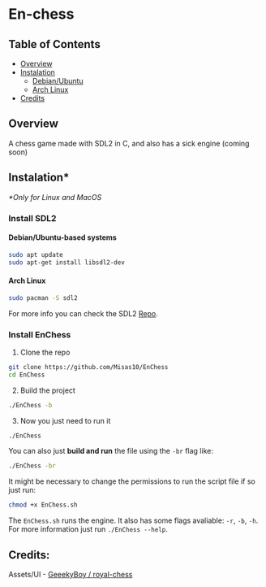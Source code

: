 # En-chess

## Table of Contents
* [Overview](#Overview)
* [Instalation](#Instalation)
  * [Debian/Ubuntu](#Debian/Ubuntu-based-systems)
  * [Arch Linux](#Arch-linux)
* [Credits](#Credits)

## Overview
A chess game made with SDL2 in C, and also has a sick engine (coming soon)

## Instalation*
_*Only for Linux and MacOS_

### Install SDL2

#### Debian/Ubuntu-based systems
```bash
sudo apt update
sudo apt-get install libsdl2-dev
```
#### Arch Linux

```bash
sudo pacman -S sdl2
```
For more info you can check the SDL2 [Repo](https://github.com/libsdl-org/SDL).

### Install EnChess 
1. Clone the repo
```bash
git clone https://github.com/Misas10/EnChess
cd EnChess
```

2. Build the project
```bash
./EnChess -b
```

3. Now you just need to run it
```bash
./EnChess
```

You can also just **build and run** the file using the `-br` flag like:
```bash
./EnChess -br
```

It might be necessary to change the permissions to run the script file
if so just run:
```bash
chmod +x EnChess.sh
```

The `EnChess.sh` runs the engine. It also has some flags avaliable: `-r`, `-b`, `-h`. For more
information just run `./EnChess --help`.

## Credits: 
Assets/UI - [GeeekyBoy / royal-chess](https://github.com/GeeekyBoy/royal-chess/tree/main)


